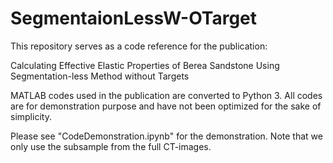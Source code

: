 # SegmentaionLessW-OTarget

This repository serves as a code reference for the publication:

Calculating Effective Elastic Properties of Berea Sandstone Using Segmentation-less Method without Targets 

MATLAB codes used in the publication are converted to Python 3. All codes are for demonstration purpose and have not been optimized for the sake of simplicity.   

Please see "CodeDemonstration.ipynb" for the demonstration. Note that we only use the subsample from the full CT-images.  
